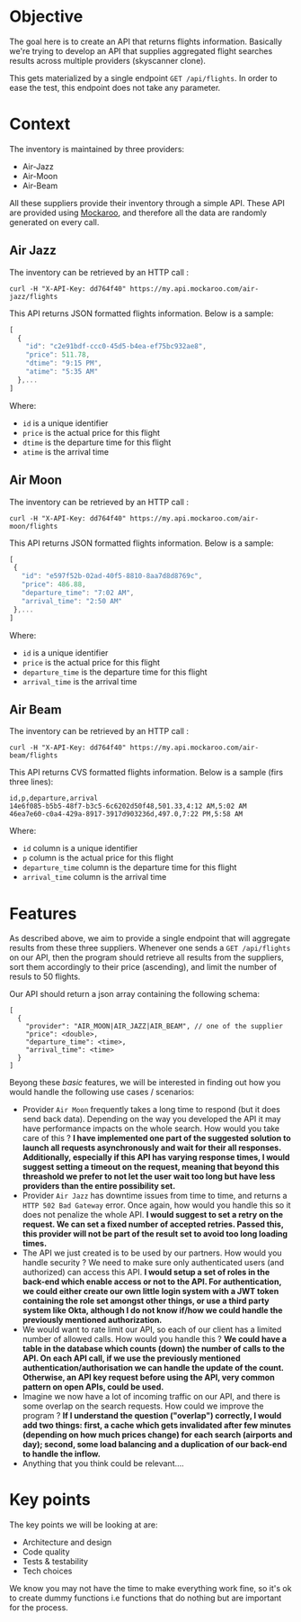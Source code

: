 # Objective

The goal here is to create an API that returns flights information. Basically we're trying to develop an API that supplies aggregated flight searches results across multiple providers (skyscanner clone).

 This gets materialized by a single endpoint `GET /api/flights`. In order to ease the test, this endpoint does not take any parameter.

# Context

The inventory is maintained by three providers:
 * Air-Jazz
 * Air-Moon
 * Air-Beam

All these suppliers provide their inventory through a simple API. These API are provided using [Mockaroo](https://mockaroo.com), and therefore all the data are randomly generated on every call.

## Air Jazz

The inventory can be retrieved by an HTTP call :

```shell
curl -H "X-API-Key: dd764f40" https://my.api.mockaroo.com/air-jazz/flights
```

This API returns JSON formatted flights information. Below is a sample:

```javascript
[
  {
    "id": "c2e91bdf-ccc0-45d5-b4ea-ef75bc932ae8",
    "price": 511.78,
    "dtime": "9:15 PM",
    "atime": "5:35 AM"
  },...
]
```

Where: 
 * `id` is a unique identifier
 * `price` is the actual price for this flight 
 * `dtime` is the departure time for this flight
 * `atime` is the arrival time


 
## Air Moon
 
 The inventory can be retrieved by an HTTP call :
 
 ```shell
 curl -H "X-API-Key: dd764f40" https://my.api.mockaroo.com/air-moon/flights
 ```
 
 This API returns JSON formatted flights information. Below is a sample:
 
 ```javascript
 [
  {
    "id": "e597f52b-02ad-40f5-8810-8aa7d8d8769c",
    "price": 486.88,
    "departure_time": "7:02 AM",
    "arrival_time": "2:50 AM"
  },...
 ]
 ```
 
 Where: 
  * `id` is a unique identifier
  * `price` is the actual price for this flight 
  * `departure_time` is the departure time for this flight
  * `arrival_time` is the arrival time

## Air Beam
  
The inventory can be retrieved by an HTTP call :

```shell
curl -H "X-API-Key: dd764f40" https://my.api.mockaroo.com/air-beam/flights
```

This API returns CVS formatted flights information. Below is a sample (firs three lines):

```
id,p,departure,arrival
14e6f085-b5b5-48f7-b3c5-6c6202d50f48,501.33,4:12 AM,5:02 AM
46ea7e60-c0a4-429a-8917-3917d903236d,497.0,7:22 PM,5:58 AM  
```

Where: 
 * `id` column is a unique identifier
 * `p` column is the actual price for this flight 
 * `departure_time` column is the departure time for this flight
 * `arrival_time` column is the arrival time

# Features

As described above, we aim to provide a single endpoint that will aggregate results from these three suppliers. Whenever one sends a `GET /api/flights` on our API, then the program should retrieve all results from the suppliers, sort them accordingly to their price (ascending), and limit the number of resuls to 50 flights.

Our API should return a json array containing the following schema:

```
[
  {
    "provider": "AIR_MOON|AIR_JAZZ|AIR_BEAM", // one of the supplier
    "price": <double>,
    "departure_time": <time>,
    "arrival_time": <time>
  }
]
```

Beyong these *basic* features, we will be interested in finding out how you would handle the following use cases / scenarios:
 * Provider `Air Moon` frequently takes a long time to respond (but it does send back data). Depending on the way you developed the API it may have performance impacts on the whole search. How would you take care of this ? 
 **I have implemented one part of the suggested solution to launch all requests asynchronously and wait for their all responses. Additionally, especially if this API has varying response times, I would suggest setting a timeout on the request, meaning that beyond this threashold we prefer to not let the user wait too long but have less providers than the entire possibility set.**
 * Provider `Air Jazz` has downtime issues from time to time, and returns a `HTTP 502 Bad Gateway` error. Once again, how would you handle this so it does not penalize the whole API.
 **I would suggest to set a retry on the request. We can set a fixed number of accepted retries. Passed this, this provider will not be part of the result set to avoid too long loading times.**
 * The API we just created is to be used by our partners. How would you handle security ? We need to make sure only authenticated users (and authorized) can access this API.
 **I would setup a set of roles in the back-end which enable access or not to the API. For authentication, we could either create our own little login system with a JWT token containing the role set amongst other things, or use a third party system like Okta, although I do not know if/how we could handle the previously mentioned authorization.**
 * We would want to rate limit our API, so each of our client has a limited number of allowed calls. How would you handle this ?
 **We could have a table in the database which counts (down) the number of calls to the API. On each API call, if we use the previously mentioned authentication/authorisation we can handle the update of the count. Otherwise, an API key request before using the API, very common pattern on open APIs, could be used.**
 * Imagine we now have a lot of incoming traffic on our API, and there is some overlap on the search requests. How could we improve the program ?
 **If I understand the question ("overlap") correctly, I would add two things: first, a cache which gets invalidated after few minutes (depending on how much prices change) for each search (airports and day); second, some load balancing and a duplication of our back-end to handle the inflow.**
 * Anything that you think could be relevant....
 

 

# Key points

The key points we will be looking at are:

 * Architecture and design
 * Code quality
 * Tests & testability
 * Tech choices

We know you may not have the time to make everything work fine, so it's ok to create dummy functions i.e functions that do nothing but are important for the process. 